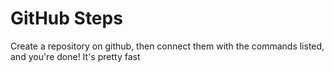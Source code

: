 # GitHub Steps

Create a repository on github, then connect them with the commands listed, and you're done! It's pretty fast 